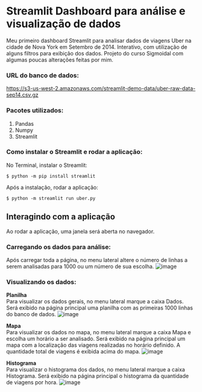 # Streamlit Dashboard para análise e visualização de dados
Meu primeiro dashboard Streamlit para analisar dados de viagens Uber na cidade de Nova York em Setembro de 2014.
Interativo, com utilização de alguns filtros para exibição dos dados. Projeto do curso Sigmoidal com algumas poucas alterações feitas por mim.

### URL do banco de dados:
https://s3-us-west-2.amazonaws.com/streamlit-demo-data/uber-raw-data-sep14.csv.gz

### Pacotes utilizados:
1. Pandas
2. Numpy
3. Streamlit

### Como instalar o Streamlit e rodar a aplicação:
No Terminal, instalar o Streamlit:
```console
$ python -m pip install streamlit
```
Após a instalação, rodar a aplicação:
```console
$ python -m streamlit run uber.py
```

## Interagindo com a aplicação
Ao rodar a aplicação, uma janela será aberta no navegador.

### Carregando os dados para análise:
Após carregar toda a página, no menu lateral altere o número de linhas a serem analisadas para 1000 ou um número de sua escolha.
![image](https://user-images.githubusercontent.com/25406715/170102173-47814e71-8934-4758-af48-5ccf5487e7d2.png)

### Visualizando os dados:
**Planilha**<br>
Para visualizar os dados gerais, no menu lateral marque a caixa Dados. Será exibido na página principal uma planilha com as primeiras 1000 linhas do banco de dados.
![image](https://user-images.githubusercontent.com/25406715/170102111-f9445aa3-7d3a-470e-8363-118cc90406f1.png)

**Mapa**<br>
Para visualizar os dados no mapa, no menu lateral marque a caixa Mapa e escolha um horário a ser analisado. Será exibido na página principal um mapa com a localização das viagens realizadas no horário definido. A quantidade total de viagens é exibida acima do mapa.
![image](https://user-images.githubusercontent.com/25406715/170102907-57e2faff-1f7c-4610-b192-23a47e05383d.png)

**Histograma**<br>
Para visualizar o histograma dos dados, no menu lateral marque a caixa Histograma. Será exibido na página principal o histograma da quantidade de viagens por hora.
![image](https://user-images.githubusercontent.com/25406715/170103312-b57ceaa8-301b-4072-a597-532dc345da8e.png)
